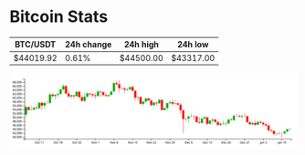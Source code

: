 # Bitcoin Stats

BTC/USDT|24h change|24h high|24h low|
|---|---|---|---|
|$44019.92|0.61%|$44500.00|$43317.00|

<img src="./chart.svg">
